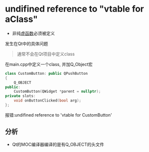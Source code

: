 # undifined reference to "vtable for aClass"

- 非纯[虚函数](c++-virtual-function.md)必须被定义

发生在Qt中的具体问题

> 通常不会在Qt项目中定义class

在main.cpp中定义一个class, 并加Q_Object宏

```c++
class CustomButton: public QPushButton
{
    Q_OBJECT
public:
    CustomButton(QWidget *parent = nullptr); 
private slots:
    void onButtonClicked(bool arg);
};
```

报错:undifined reference to 'vtable for CustomButton'

## 分析

- Qt的MOC编译器编译的是有Q_OBJECT的头文件